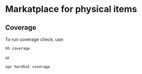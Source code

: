 # Markatplace for physical items

## Coverage
To run coverage check, use:
```
hh coverage
```

or 

```
npx hardhat coverage
```